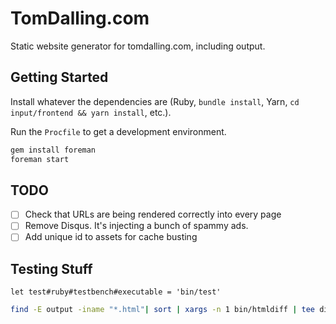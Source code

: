 # TomDalling.com

Static website generator for tomdalling.com, including output.

## Getting Started

Install whatever the dependencies are (Ruby, `bundle install`, Yarn,
`cd input/frontend && yarn install`, etc.).

Run the `Procfile` to get a development environment.

```sh
gem install foreman
foreman start
```

## TODO

 - [ ] Check that URLs are being rendered correctly into every page
 - [ ] Remove Disqus. It's injecting a bunch of spammy ads.
 - [ ] Add unique id to assets for cache busting

## Testing Stuff

```vim
let test#ruby#testbench#executable = 'bin/test'
```

```bash
find -E output -iname "*.html"| sort | xargs -n 1 bin/htmldiff | tee diff.txt
```


